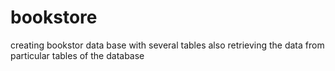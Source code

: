 # bookstore
creating bookstor data base with several tables
also retrieving the data from particular tables of the database
